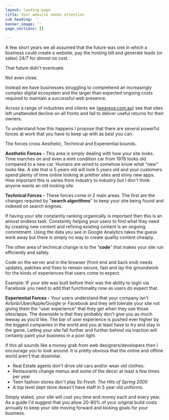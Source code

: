 ```yaml
---
layout: landing-page
title: Your website needs attention
sub_heading: ''
banner_image: ''
page_sections: []

---
```

A few short years we all assumed that the future was one in which a business could create a website, pay the hosting bill and generate leads (or sales) 24/7 for almost no cost.

That future didn't eventuate.

Not even close.

Instead we have businesses struggling to comprehend an increasingly complex digital ecosystem and the larger than expected ongoing costs required to maintain a successful web presence.

Across a range of industries and clients we ([weareva.com.au](http://weareva.com.au/)) see that sites left unattended decline on all fronts and fail to deliver useful returns for their owners.

To understand how this happens I propose that there are several powerful forces at work that you have to keep up with as best you can.

The forces cross Aesthetic, Technical and Experiential bounds.

**Aesthetic Forces -** This area is simply dealing with how your site looks. Time marches on and even a mint condition car from 1978 looks old compared to a new car. Humans are wired to somehow know what "new" looks like. A site that is 5 years old will look 5 years old and your customers spend plenty of time online looking at prettier sites and shiny new apps. How important this is varies from industry to industry but I don't think anyone wants an old looking site.

**Technical Forces -** These forces come in 2 main areas. The first are the changes required by "**search algorithms**" to keep your site being found and indexed on search engines.

If having your site constantly ranking organically is important then this is an almost endless task. Constantly helping your users to find what they need by creating new content and refining existing content is an ongoing commitment. Using the data you see in Google Analytics takes the guess work away but there is simply no way to create quality content cheaply.

The other area of technical change is to the "**code**" that makes your site run efficiently and safely.

Code on the server and in the browser (front end and back end) needs updates, patches and fixes to remain secure, fast and lay the groundwork for the kinds of experiences that users come to expect.

Example: IF your site was built before their was the ability to login via Facebook you need to add that functionality now as users do expect that.

**Experiential Forces -** Your users understand that your company isn't Airbnb/Uber/Apple/Google or Facebook and they will tolerate your site not giving them the "user experience" that they get when they use those sites/apps. The downside is that they probably don't give you as much leeway as you'd like. The bar of user experience is pushed ever higher by the biggest companies in the world and you at least have to try and stay in the game. Letting your site fall further and further behind via inaction will certainly paint your business in a poor light.

If this all sounds like a money grab from web designers/developers then I encourage you to look around. It is pretty obvious that the online and offline world aren't that dissimilar.

* Real Estate agents don't drive old cars and/or wear old clothes.
* Restaurants change menus and some of the decor at least a few times per year
* Teen fashion stores don't play _So Fresh: The Hits of Spring 2000_
* A top level dept store doesn't have staff in 5 year old uniforms.

Simply stated, your site will cost you time and money each and every year. As a guide I'd suggest that you allow 20-80% of your original build costs annually to keep your site moving forward and kicking goals for your business.